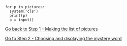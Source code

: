 ```
for p in pictures:
  system('cls')
  print(p)
  a = input()
```



[Go back to Step 1 -  Making the list of pictures](./STEP1.md)

[Go to Step 2 - Choosing and displaying the mystery word](../step02-choose_word_and_display/STEP2.md)
